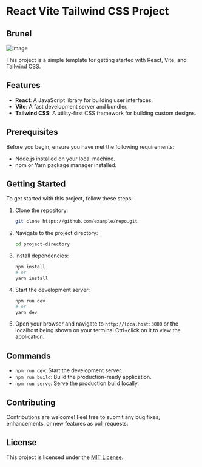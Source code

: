 
# React Vite Tailwind CSS Project
## Brunel 
![image](https://github.com/Manaswini123456/Thence_Assignment/assets/91537487/2280a4bf-f95c-4f85-8a58-56cd815a0aeb)


This project is a simple template for getting started with React, Vite, and Tailwind CSS.

## Features

- **React**: A JavaScript library for building user interfaces.
- **Vite**: A fast development server and bundler.
- **Tailwind CSS**: A utility-first CSS framework for building custom designs.

## Prerequisites

Before you begin, ensure you have met the following requirements:

- Node.js installed on your local machine.
- npm or Yarn package manager installed.

## Getting Started

To get started with this project, follow these steps:

1. Clone the repository:

    ```bash
    git clone https://github.com/example/repo.git
    ```

2. Navigate to the project directory:

    ```bash
    cd project-directory
    ```

3. Install dependencies:

    ```bash
    npm install
    # or
    yarn install
    ```

4. Start the development server:

    ```bash
    npm run dev
    # or
    yarn dev
    ```

5. Open your browser and navigate to `http://localhost:3000` or the localhost being shown on your terminal Ctrl+click on it to view the application.

## Commands

- `npm run dev`: Start the development server.
- `npm run build`: Build the production-ready application.
- `npm run serve`: Serve the production build locally.

## Contributing

Contributions are welcome! Feel free to submit any bug fixes, enhancements, or new features as pull requests.

## License

This project is licensed under the [MIT License](LICENSE).
